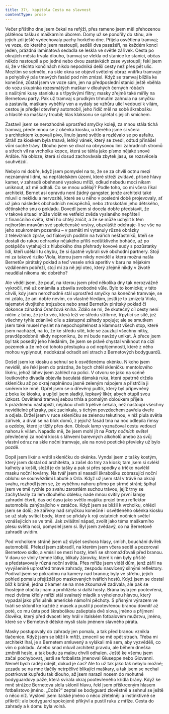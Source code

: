 ```yaml
---
title: 37\. kapitola Cesta na slavnost
contentType: prose
---
```


  

Večer příštího dne jsem čekal na refýži, přes rameno jsem měl přehozenou plátěnou tašku s maškarním úborem. Domy už se ponořily do stínu, ale jejich zdi ještě vydechovaly pachy horkého dne. Přijela osvětlená tramvaj; ve voze, do kterého jsem nastoupil, seděli dva pasažéři, na každém konci jeden, prázdná laminátová sedadla se leskla ve světle zářivek. Cesta po okrajích města trvala dlouho, tramvaj se vlekla od stanice ke stanici, občas někdo nastoupil a po jedné nebo dvou zastávkách zase vystoupil; řekl jsem si, že v těchto končinách nikdo nepodniká delší cesty než přes pět ulic. Mezitím se setmělo, na skle okna se objevil světelný obraz vnitřku tramvaje a pohyblivý pás tmavých fasád pod ním zmizel. Když se tramvaj blížila ke konečné, zůstal jsem ve voze sám, jen na předposlední stanici ještě vběhla do vozu skupinka rozesmátých maškar v dlouhých černých róbách s našitými kusy staniolu a s třpytivými flitry; masky zřejmě také mířily na Bernetovu party. Pak už tramvaj s prudkým trhnutím zahnula na smyčku a zastavila, maškary vyběhly ven a vydaly se vzhůru ulicí vedoucí k vilám, cestou je předjel otevřený automobil, jeho řidič měl na sobě škrabošku a hlasitě na maškary troubil; hlas klaksonu se splétal s jejich smíchem.

Zastavil jsem se nerozhodně uprostřed smyčky kolejí, za mnou stála tichá tramvaj, přede mnou se z okénka kiosku, u kterého jsme si včera s architektem kupovali pivo, linulo jasné světlo a rozlévalo se po asfaltu. Stráň za kioskem byla tmavá, lehký vánek, který se zvedl, odtud přinášel vůni suché trávy. Dlouho jsem se díval na obrysovou linii zahradních stromů a střech vil na vrcholku kopce, která se táhla jako písmo nějaké snové Arábie. Na obloze, která si dosud zachovávala zbytek jasu, se rozsvěcela souhvězdí.

Nebylo mi dobře, když jsem pomyslel na to, že se za chvíli octnu mezi neznámými lidmi, na nepřátelském území, které střeží zvídavé, přísné hlavy kamer, v zahradě obehnané vysokou mříží, odkud nebudu moci nikam uniknout, až mě odhalí. Co se mnou udělají? Podle toho, co mi včera říkal architekt, Bernet asi opravdu není žádný gangster, jenže architekt také mluvil o neklidu a nervozitě, které se u něho v poslední době projevovaly, ať už jako následek obchodních neúspěchů, nebo ztroskotání jeho dětského, dětinského snu o pokladu. Dovedl jsem si docela dobře představit, že v takové situaci může vidět ve vetřelci zvěda vyslaného nepřáteli z finančního světa, kteří ho chtějí zničit, a že se může uchýlit k těm nejhorším mravům své společenské vrstvy, obzvláště odehraje-li se vše na jeho soukromém pozemku – v paměti mi vytanuly různé obrázky z televizních zpráv, od fialových podlitin na tvářích nešťastníků, kteří se dostali do rukou ochranky nějakého příliš nedůtklivého boháče, až po potápěče vytahující z hlubokého dna přehrady kovové sudy s pozůstatky lidí, kteří udělali tu chybu, že si špatně vybrali své obchodní partnery. Stojí mi za takové riziko Viola, kterou jsem nikdy neviděl a která možná našla Bernetův pirátský poklad a teď vesele srká aperitiv v baru na nějakém vzdáleném pobřeží, stojí mi za ně její otec, který zřejmě nikdy v životě neudělal nikomu nic dobrého?

Ale věděl jsem, že pouť, na kterou jsem před několika dny tak nerozvážně vykročil, mě už omámila a zbavila svobodné vůle. Bylo to komické; v této chvíli, kdy jsem nerozhodně stál uprostřed smyčky na konečné tramvaje, se mi zdálo, že ani dobře nevím, co vlastně hledám, jestli je to zmizelá Viola, tajemství dvojitého trojzubce nebo snad Bernetův pirátský poklad či dokonce záhadná Oranžová kniha. Zdálo se mi, že skutečný cíl cesty není ničím z toho, že je to věc, která leží ve středu stříbrné, třpytící se sítě, jež všechny tyhle zdánlivé cíle a zástupné záhady spojuje; ale se smutkem jsem také musel myslet na nepochopitelnost a klamnost všech stop, které jsem nacházel, na to, že ke středu sítě, kde se zauzlují všechny nitky, pravděpodobně nikdy neproniknu, že mi bude navždy unikat. A přece jsem byl tak posedlý jeho hledáním, že jsem se právě chystal vniknout na cizí pozemek a že mě od tohoto přestupku a od nepříjemností, které z něho mohou vyplynout, nedokázal odradit ani strach z Bernetových bodyguardů.

Došel jsem ke kiosku a sehnul se k osvětlenému okénku. Nikoho jsem neviděl, ale řekl jsem do prázdna, že bych chtěl skleničku mentolového likéru, jehož láhev jsem zahlédl na polici. V otvoru se jako na scéně loutkového divadla objevila baculatá dámská ruka, která opatrně držela skleničku až po okraj naplněnou jasně zeleným nápojem a přistrčila ji směrem ke mně. Opřel jsem se o dřevěný pultík, který byl připevněný z boku ke kiosku, a upíjel jsem sladký, lepkavý likér, abych otupil svou úzkost. Osvětlená tramvaj sebou trhla a pomalým obloukem přijela k prázdnému nástupišti, nějakou chvíli trpělivě čekala, než nastoupí všechny neviditelné přízraky, pak zacinkala, s tichým povzdechem zavřela dveře a odjela. Držel jsem v ruce skleničku se zelenou tekutinou, v níž plula světla zářivek, a díval se na blok domů, z jejichž fasád tma na noc odlepila římsy a ozdoby, které je tížily přes den. Oblouk lamp vyznačoval cestu vedoucí nahoru k vilám. Napadlo mě, že jsem mohl jít na _Party nočních světel_ převlečený za noční kiosk s láhvemi barevných alkoholů anebo za svůj vlastní odraz na skle noční tramvaje, ale na nové poetické převleky už bylo pozdě.

Dopil jsem likér a vrátil skleničku do okénka. Vyndal jsem z tašky kostým, který jsem dostal od architekta, a zašel do tmy za kiosk; tam jsem si svlékl kalhoty a košili, složil je do tašky a pak si přes spodky a tričko navlékl masku noční továrny. Na tvář jsem si nasadil škrabošku zobrazující noční oblohu se souhvězdími Labutě a Orla. Když už jsem stál v trávě na okraji svahu, rozhodl jsem se, že vyběhnu nahoru přímo po strmé stráni; šplhal jsem ve tmě rychle po svahu zarostlém suchou trávou, jejíž trny se zachytávaly za lem dlouhého obleku; nade mnou svítily první lampy zahradní čtvrti, čas od času jako světlo majáku projel tmou reflektor automobilu zahýbajícího v zatáčce. Když jsem se blížil k vrcholku, ohlédl jsem se dolů; ze zářivky nad smyčkou konečné i osvětleného okénka kiosku se už staly svítící body, které se přidaly k roji ostatních nočních světel vznášejících se ve tmě. Jak zvláštní nápad, zvolit jako téma maškarního plesu světla noci, pomyslel jsem si. Byl jsem zvědavý, co na Bernetově zahradě uvidím.

Pod vrcholkem stráně jsem už slyšel seshora hlasy, smích, bouchání dvířek automobilů. Přelezl jsem zábradlí, na kterém jsem včera seděl a pozoroval Bernetovo sídlo, a vmísil se mezi hosty, kteří se shromažďovali před branou. V davu se vlnily temné látky, blikaly žárovky, které k nim byly přišité a představovaly různá noční světla. Přes mříže jsem viděl dům, jenž zářil na vyvýšenině uprostřed tmavé zahrady, zespodu nasvícený silnými reflektory. Podíval jsem se pokradmu na kamery nad branou; byly ve střehu, jejich pohled pomalu přejížděl po maskovaných tvářích hostů. Když jsem se dostal blíž k bráně, jedna z kamer se na mne zkoumavě zadívala, ale pak se lhostejně otočila jinam a prohlížela si další hosty. Brána byla jen pootevřená, mezi dvěma křídly mříží stál svalnatý mladík s vyholenou hlavou, který vypadal jako příslušník americké námořní pěchoty. S přísným výrazem ve tváři se sklonil ke každé z masek a pustil ji pootevřenou branou dovnitř až poté, co mu ústa pod škraboškou zašeptala dvě slova, jméno a příjmení člověka, který před dvaceti lety hrál v italském fotbalovém mužstvu, jméno, které se v Bernetově dětské mysli stalo jménem slavného piráta.

Masky postupovaly do zahrady jen pomalu, a tak před branou vznikla tlačenice. Když jsem se blížil k mříži, zmocnil se mě opět strach. Třeba mi architekt lhal, je s Bernetem smluvený a vylákali mě sem, aby vyzvěděli, co vím o pokladu. Anebo snad mluvil architekt pravdu, ale během dneška změnili heslo, a tak budu za malou chvíli odhalen. Ještě ke všemu jsem začal pochybovat, jestli se fotbalista jmenoval Giuseppe nebo Giovanni. Neměl bych raději odejít, dokud je čas? Ale to už tak jako tak nebylo možné; zezadu se na mne tlačily netrpělivé blikající maškary, a tak jsem se nechal postrkovat kupředu tak dlouho, až jsem narazil nosem do mohutné bodyguardovy paže, která svírala okraj pootevřeného křídla brány. Když ke mně strážce Bernetova sídla sklonil hlavu, řekl jsem při­škrceným hlasem fotbalistovo jméno. „Cože?“ zeptal se bodyguard zlověstně a sehnul se ještě o něco níž. Vyslovil jsem italské jméno o něco zřetelněji a instinktivně se přikrčil; ale bodyguard spokojeně přikývl a pustil ruku z mříže. Cesta do zahrady a k domu byla volná.
